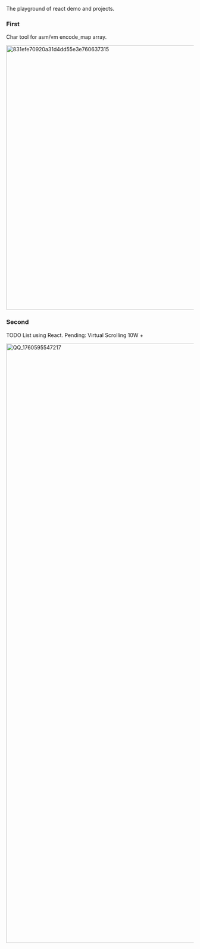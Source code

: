 The playground of react demo and projects.

### First
Char tool for asm/vm encode_map array.

<img width="652" height="709" alt="831efe70920a31d4dd55e3e760637315" src="https://github.com/user-attachments/assets/b5bbb1e1-832e-42df-b2b2-dd1e0570d73a" />


### Second 
TODO List using React.
Pending: Virtual Scrolling 10W +

<img width="1478" height="1608" alt="QQ_1760595547217" src="https://github.com/user-attachments/assets/8c492bf0-03df-4acb-9969-50b0eb4f8abc" />
